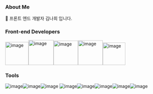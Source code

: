 ### About Me

🌱 프론트 엔드 개발자 김나희 입니다. 

### Front-end Developers

<img width="74" alt="image" src="https://user-images.githubusercontent.com/115388103/208362900-093d52b7-b700-44a8-a762-d5d5ea1025b9.png"><img width="80" alt="image" src="https://user-images.githubusercontent.com/115388103/208362924-eeec0bf6-17cf-4757-bf60-dda05a379106.png"><img width="78" alt="image" src="https://user-images.githubusercontent.com/115388103/208362957-9adcb30f-b35d-459f-addc-d82dd35e2f16.png"><img width="79" alt="image" src="https://user-images.githubusercontent.com/115388103/208362987-95ddd35a-db2a-46b8-9ce1-cccb7ce6c03c.png"><img width="72" alt="image" src="https://user-images.githubusercontent.com/115388103/208363024-1c8af346-3b28-4899-b1bb-df8d8908a8b7.png">

### Tools
![image](https://user-images.githubusercontent.com/115388103/208361355-ca93f008-f1d6-47f1-8c30-2e98751f1b4d.png)![image](https://user-images.githubusercontent.com/115388103/208361374-ab0e86a1-ac31-4e5a-a79b-e2d8d72112ad.png)![image](https://user-images.githubusercontent.com/115388103/208361379-efbe9ebb-c405-4116-92f3-d6ae50b08529.png)
![image](https://user-images.githubusercontent.com/115388103/208361271-3b3f4438-1136-46e3-bd37-454434ec3773.png)![image](https://user-images.githubusercontent.com/115388103/208361284-cd2845b0-0482-415d-a501-fdde7bf5a979.png)![image](https://user-images.githubusercontent.com/115388103/208361298-088ef8f4-a140-4a03-9a9c-0f687358cf2e.png)![image](https://user-images.githubusercontent.com/115388103/208361316-00647647-bd5a-4f81-bc14-bcf371b8d26c.png)![image](https://user-images.githubusercontent.com/115388103/208361335-f0669e80-3104-41a5-97ec-cc1e68c5bfb8.png)


<!--
**imfineimgood/imfineimgood** is a ✨ _special_ ✨ repository because its `README.md` (this file) appears on your GitHub profile.

Here are some ideas to get you started:

- 🔭 I’m currently working on ...
- 🌱 I’m currently learning ...
- 👯 I’m looking to collaborate on ...
- 🤔 I’m looking for help with ...
- 💬 Ask me about ...
- 📫 How to reach me: ...
- 😄 Pronouns: ...
- ⚡ Fun fact: ...


-->


